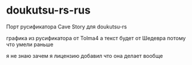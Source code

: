 # doukutsu-rs-rus
Порт русификатора Cave Story для doukutsu-rs 

графика из русификатора от Tolma4 а текст будет от Шедевра потому что умели раньше 

я не знаю зачем я лицензию добавил что она делает вообще

